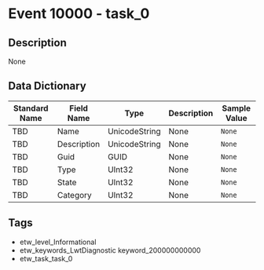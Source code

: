 # Event 10000 - task_0

## Description
None

## Data Dictionary
|Standard Name|Field Name|Type|Description|Sample Value|
|---|---|---|---|---|
|TBD|Name|UnicodeString|None|`None`|
|TBD|Description|UnicodeString|None|`None`|
|TBD|Guid|GUID|None|`None`|
|TBD|Type|UInt32|None|`None`|
|TBD|State|UInt32|None|`None`|
|TBD|Category|UInt32|None|`None`|

## Tags
* etw_level_Informational
* etw_keywords_LwtDiagnostic keyword_200000000000
* etw_task_task_0